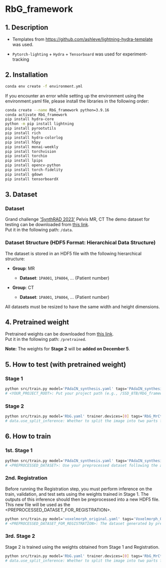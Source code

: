 # RbG_framework


## 1. Description

- Templates from https://github.com/ashleve/lightning-hydra-template was used.

- `Pytorch-lighting` + `Hydra` + `Tensorboard` was used for experiment-tracking  


## 2. Installation

```bash
conda env create -f environment.yml
```

If you encounter an error while setting up the environment using the environment.yaml file, please install the libraries in the following order:
```bash
conda create --name RbG_framework python=3.9.16
conda activate RbG_framework
pip install hydra-core
python -m pip install lightning
pip install pyrootutils
pip install rich
pip install hydra-colorlog
pip install h5py
pip install monai-weekly
pip install torchvision
pip install torchio
pip install lpips
pip install opencv-python
pip install torch-fidelity
pip install gdown
pip install tensorboardX
```  


## 3. Dataset
### Dataset 
Grand challenge ['SynthRAD 2023'](https://synthrad2023.grand-challenge.org/) Pelvis MR, CT
The demo dataset for testing can be downloaded from [this link](https://drive.google.com/drive/folders/1Vvm4NtNGuHSkscJDLh9Kgs0ssupe4EZ2?usp=sharing/).  
Put it in the following path: `/data`.  

### Dataset Structure (HDF5 Format: Hierarchical Data Structure)

The dataset is stored in an HDF5 file with the following hierarchical structure:

- **Group**: MR
  - **Dataset**: `1PA001`, `1PA004`, ... (Patient number)

- **Group**: CT
  - **Dataset**: `1PA001`, `1PA004`, ... (Patient number)

All datasets must be resized to have the same width and height dimensions.  


## 4. Pretrained weight 
Pretrained weights can be downloaded from [this link](https://drive.google.com/drive/folders/1M-7WRObLH3CrzhCJgm3XVlslVVrJbMf-?usp=sharing/).  
Put it in the following path: `/pretrained`.  

**Note:** The weights for **Stage 2** will be **added on December 5**.  


## 5. How to test (with pretrained weight)

### Stage 1
```bash
python src/train.py model='PAdaIN_synthesis.yaml' tags='PAdaIN_synthesis_MrCtPelvisDataset_Test' trainer.devices=[0] data.train_file=Train_Demo.h5 data.val_file=Val_Demo.h5 data.test_file=Test_Demo.h5 train=false ckpt_path='<YOUR_PROJECT_ROOT>/pretrained/MR-CT/stage1_synthesis/PAdaIN_synthesis.ckpt'
# <YOUR_PROJECT_ROOT>: Put your project path (e.g., /SSD_8TB/RbG_framework).
```  

### Stage 2
```bash
python src/train.py model='RbG.yaml' trainer.devices=[0] tags='RbG_MrCtPelvisDataset_Test' data.use_split_inference=false data.train_file=Train_Demo.h5 data.val_file=Val_Demo.h5 data.test_file=Test_Demo.h5 model.netG_A.synth_type='padain_synthesis' model.netG_A.synth_path='pretrained/MR-CT/stage1_synthesis/PAdaIN_synthesis.ckpt' model.netG_A.regist_path='pretrained/MR-CT/registration/pretrained_Voxelmorph.ckpt' model.netG_A.regist_size=[384,320] train=false ckpt_path='<YOUR_PROJECT_ROOT>/pretrained/MR-CT/stage2_proposed/RbG_synthesis.ckpt'
# data.use_split_inference: Whether to split the image into two parts for inference. Set it to 'true' if the memory is insufficient.
```  


## 6. How to train

### 1st. Stage 1
```bash
python src/train.py model='PAdaIN_synthesis.yaml' tags='PAdaIN_synthesis_MrCtPelvisDataset_Train' trainer.devices=[0] data.train_file=<PREPROCESSED_DATASET>.h5 data.val_file=<PREPROCESSED_DATASET>.h5 data.test_file=<PREPROCESSED_DATASET>.h5
# <PREPROCESSED_DATASET>: Use your preprocessed dataset following the above Dataset Structure.
```  

### 2nd. Registration
Before running the Registration step, you must perform inference on the train, validation, and test sets using the weights trained in Stage 1. The outputs of this inference should then be preprocessed into a new HDF5 file. This new file will be used as the <PREPROCESSED_DATASET_FOR_REGISTRATION>.
```bash
python src/train.py model='voxelmorph_original.yaml' tags='Voxelmorph_Original_CTsynCTPelvis_2D_Train' trainer.devices=[2] data.batch_size=1 data.data_group_3='syn_CT' data.train_file='<PREPROCESSED_DATASET_FOR_REGISTRATION>.h5' data.val_file='<PREPROCESSED_DATASET_FOR_REGISTRATION>.h5' data.test_file='<PREPROCESSED_DATASET_FOR_REGISTRATION>.h5' model.netR_A.inshape=[384,320]
# <PREPROCESSED_DATASET_FOR_REGISTRATION>: The dataset generated by preprocessing the inference results from Stage 1.
```  

### 3rd. Stage 2
Stage 2 is trained using the weights obtained from Stage 1 and Registration.
```bash
python src/train.py model='RbG.yaml' trainer.devices=[0] tags='RbG_MrCtPelvisDataset_Test' data.use_split_inference=false data.train_file=Train_Demo.h5 data.val_file=Val_Demo.h5 data.test_file=Test_Demo.h5 model.netG_A.synth_type='padain_synthesis' model.netG_A.synth_path='pretrained/MR-CT/stage1_synthesis/PAdaIN_synthesis.ckpt' model.netG_A.regist_path='pretrained/MR-CT/registration/pretrained_Voxelmorph.ckpt' model.netG_A.regist_size=[384,320]
# data.use_split_inference: Whether to split the image into two parts for inference. Set it to 'true' if the memory is insufficient.
```
